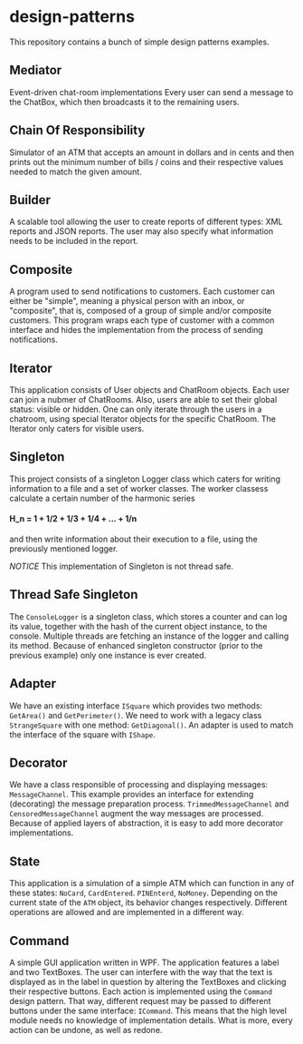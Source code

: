 # design-patterns
This repository contains a bunch of simple design patterns examples.

## Mediator
Event-driven chat-room implementations
Every user can send a message to the ChatBox, which then broadcasts it to the remaining users.

## Chain Of Responsibility
Simulator of an ATM that accepts an amount in dollars and in cents and then prints out the minimum
number of bills / coins and their respective values needed to match the given amount.

## Builder
A scalable tool allowing the user to create reports of different types: XML reports and JSON reports.
The user may also specify what information needs to be included in the report.

## Composite
A program used to send notifications to customers. Each customer can either be "simple", meaning a physical person with an inbox, or "composite",
that is, composed of a group of simple and/or composite customers.
This program wraps each type of customer with a common interface and hides the implementation from the process of sending notifications.

## Iterator
This application consists of User objects and ChatRoom objects. Each user can join a nubmer of ChatRooms. Also, users are able to set their
global status: visible or hidden.
One can only iterate through the users in a chatroom, using special Iterator objects for the specific ChatRoom.
The Iterator only caters for visible users.

## Singleton
This project consists of a singleton Logger class which caters for writing information to a file and a set of worker classes.
The worker classess calculate a certain number of the harmonic series
#### H_n = 1 + 1/2 + 1/3 + 1/4 + ... + 1/n
and then write information about their execution
to a file, using the previously mentioned logger.

*NOTICE* This implementation of Singleton is not thread safe.

## Thread Safe Singleton
The `ConsoleLogger` is a singleton class, which stores a counter and can log its value, together with the hash of the current object
instance, to the console. Multiple threads are fetching an instance of the logger and calling its method. Because of enhanced 
singleton constructor (prior to the previous example) only one instance is ever created.

## Adapter
We have an existing interface `ISquare` which provides two methods: `GetArea()` and `GetPerimeter()`. We need to work with
a legacy class `StrangeSquare` with one method: `GetDiagonal()`.
An adapter is used to match the interface of the square with `IShape`.

## Decorator
We have a class responsible of processing and displaying messages: `MessageChannel`. This example provides an interface for extending (decorating) the
message preparation process. `TrimmedMessageChannel` and `CensoredMessageChannel` augment the way messages are processed. Because of applied layers
of abstraction, it is easy to add more decorator implementations.

## State
This application is a simulation of a simple ATM which can function in any of these states: `NoCard`, `CardEntered`. `PINEnterd`, `NoMoney`.
Depending on the current state of the `ATM` object, its behavior changes respectively.
Different operations are allowed and are implemented in a different way.

## Command
A simple GUI application written in WPF. The application features a label and two TextBoxes. The user can interfere with the way that the text
is displayed as in the label in question by altering the TextBoxes and clicking their respective buttons.
Each action is implemented using the `Command` design pattern. That way, different request may be passed to different buttons under the same interface:
`ICommand`. This means that the high level module needs no knowledge of implementation details.
What is more, every action can be undone, as well as redone.